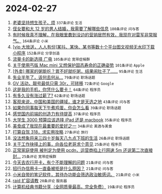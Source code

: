# 2024-02-27

1. [老婆坚持想生孩子，烦](https://www.v2ex.com/t/1018729) `337条评论` `生活`
1. [侄女要和大 12 岁的男人结婚，我需要了解哪些信息](https://www.v2ex.com/t/1018840) `180条评论` `问与答`
1. [有时候我真不理解，在我眼里蠢到没边的营销居然有效，我现在对雷军非常服气。](https://www.v2ex.com/t/1018677) `164条评论` `小米`
1. [[vip 大放送，人人有份]某抖、某快、某书等数十个平台图文视频无水印下载小程序](https://www.v2ex.com/t/1018735) `152条评论` `分享创造`
1. [流量卡的新选择 广电](https://www.v2ex.com/t/1018676) `105条评论` `宽带症候群`
1. [关于使用丐版 Mac mini 又想保护固态寿命的正确姿势](https://www.v2ex.com/t/1018752) `101条评论` `Apple`
1. [[外卖] 哪家的粥能吃？胃不好就吃粥，结果闹肚子了……](https://www.v2ex.com/t/1018755) `95条评论` `生活`
1. [失业半年了，该何去何从...](https://www.v2ex.com/t/1018782) `79条评论` `职场话题`
1. [GV 活动，靓号最低只需 30r，可转移](https://www.v2ex.com/t/1018736) `72条评论` `Google`
1. [这是我的手机，你凭什么要卡！](https://www.v2ex.com/t/1018871) `64条评论` `程序员`
1. [有多久没有涨过薪了?](https://www.v2ex.com/t/1018751) `62条评论` `职场话题`
1. [客观来说，中国和美国的疆域，谁才是天选之地](https://www.v2ex.com/t/1018731) `43条评论` `问与答`
1. [如果你同事每天下午煮鸡蛋，你会怎么看](https://www.v2ex.com/t/1018865) `39条评论` `职场话题`
1. [感觉国内前端的创造力有待提高](https://www.v2ex.com/t/1018730) `37条评论` `程序员`
1. [大学生 3000 预算应该选择 iPad 还是 macbook](https://www.v2ex.com/t/1018931) `35条评论` `程序员`
1. [美食成了我现在最重要的爱好之一](https://www.v2ex.com/t/1018854) `34条评论` `美酒与美食`
1. [打算自驾 318，求实用攻略](https://www.v2ex.com/t/1018810) `27条评论` `旅行`
1. [没法想象将来三四十岁每天八九点下班的生活](https://www.v2ex.com/t/1018824) `26条评论` `职场话题`
1. [关于工作抉择上的事，向各位老哥求个意见](https://www.v2ex.com/t/1018709) `25条评论` `程序员`
1. [正常家庭使用 被判定为使用 pcdn，运营商掐上行网速 5m 还说第二次直接封...](https://www.v2ex.com/t/1018678) `25条评论` `宽带症候群`
1. [今天去农行开卡，有个不能理解的问题](https://www.v2ex.com/t/1018929) `21条评论` `问与答`
1. [招行办信用卡一直备被拒是什么原因？](https://www.v2ex.com/t/1018836) `21条评论` `问与答`
1. [小米自带的笔记软件，其待办功能会筛选政治敏感词。](https://www.v2ex.com/t/1018679) `21条评论` `小米`
1. [raid 扩容请教](https://www.v2ex.com/t/1018680) `20条评论` `服务器`
1. [计算机经典书籍分享（全网质量最高，完全免费）](https://www.v2ex.com/t/1018772) `19条评论` `程序员`
